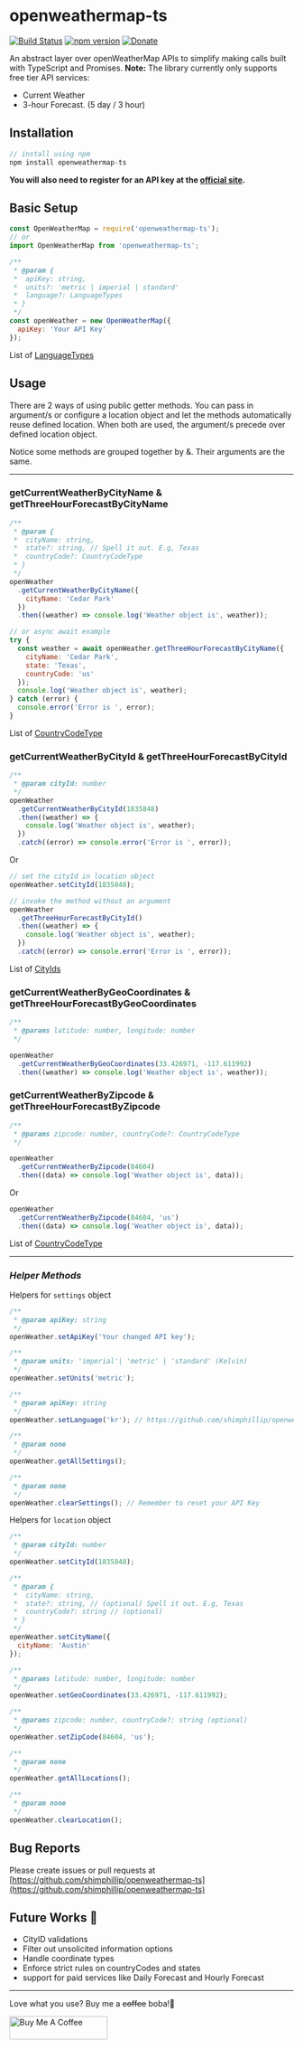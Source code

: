 # openweathermap-ts

[![Build Status](https://travis-ci.org/shimphillip/openweathermap-ts.svg?branch=master)](https://travis-ci.org/shimphillip/openweathermap-ts)
[![npm version](https://badge.fury.io/js/openweathermap-ts.svg)](https://badge.fury.io/js/openweathermap-ts)
[![Donate](https://img.shields.io/badge/donate-paypal-blue.svg)](https://paypal.me/shimphillip)

An abstract layer over openWeatherMap APIs to simplify making calls built with TypeScript and Promises.
**Note:** The library currently only supports free tier API services:

- Current Weather
- 3-hour Forecast. (5 day / 3 hour)

## Installation

```js
// install using npm
npm install openweathermap-ts
```

**You will also need to register for an API key at the [official site](https://openweathermap.org/appid).**

## Basic Setup

```js
const OpenWeatherMap = require('openweathermap-ts');
// or
import OpenWeatherMap from 'openweathermap-ts';

/**
 * @param {
 *  apiKey: string,
 *  units?: 'metric | imperial | standard'
 *  language?: LanguageTypes
 * }
 */
const openWeather = new OpenWeatherMap({
  apiKey: 'Your API Key'
});
```

List of [LanguageTypes](https://github.com/shimphillip/openweathermap-ts/blob/master/languages.md)

## Usage

There are 2 ways of using public getter methods. You can pass in argument/s or configure a location object and let the methods automatically reuse defined location. When both are used, the argument/s precede over defined location object.

Notice some methods are grouped together by &. Their arguments are the same.

---

### getCurrentWeatherByCityName & getThreeHourForecastByCityName

```js
/**
 * @param {
 *  cityName: string,
 *  state?: string, // Spell it out. E.g, Texas
 *  countryCode?: CountryCodeType
 * }
 */
openWeather
  .getCurrentWeatherByCityName({
    cityName: 'Cedar Park'
  })
  .then((weather) => console.log('Weather object is', weather));

// or async await example
try {
  const weather = await openWeather.getThreeHourForecastByCityName({
    cityName: 'Cedar Park',
    state: 'Texas',
    countryCode: 'us'
  });
  console.log('Weather object is', weather);
} catch (error) {
  console.error('Error is ', error);
}
```

List of [CountryCodeType](https://github.com/shimphillip/openweathermap-ts/blob/master/src/helpers/country-codes.ts)

### getCurrentWeatherByCityId & getThreeHourForecastByCityId

```js
/**
 * @param cityId: number
 */
openWeather
  .getCurrentWeatherByCityId(1835848)
  .then((weather) => {
    console.log('Weather object is', weather);
  })
  .catch((error) => console.error('Error is ', error));
```

Or

```js
// set the cityId in location object
openWeather.setCityId(1835848);

// invoke the method without an argument
openWeather
  .getThreeHourForecastByCityId()
  .then((weather) => {
    console.log('Weather object is', weather);
  })
  .catch((error) => console.error('Error is ', error));
```

List of [CityIds](http://bulk.openweathermap.org/sample/)

### getCurrentWeatherByGeoCoordinates & getThreeHourForecastByGeoCoordinates

```js
/**
 * @params latitude: number, longitude: number
 */

openWeather
  .getCurrentWeatherByGeoCoordinates(33.426971, -117.611992)
  .then((weather) => console.log('Weather object is', weather));
```

### getCurrentWeatherByZipcode & getThreeHourForecastByZipcode

```js
/**
 * @params zipcode: number, countryCode?: CountryCodeType
 */

openWeather
  .getCurrentWeatherByZipcode(84604)
  .then((data) => console.log('Weather object is', data));
```

Or

```js
openWeather
  .getCurrentWeatherByZipcode(84604, 'us')
  .then((data) => console.log('Weather object is', data));
```

List of [CountryCodeType](https://github.com/shimphillip/openweathermap-ts/blob/master/src/helpers/country-codes.ts)

---

### _Helper Methods_

Helpers for `settings` object

```js
/**
 * @param apiKey: string
 */
openWeather.setApiKey('Your changed API key');

/**
 * @param units: 'imperial'| 'metric' | 'standard' (Kelvin)
 */
openWeather.setUnits('metric');

/**
 * @param apiKey: string
 */
openWeather.setLanguage('kr'); // https://github.com/shimphillip/openweathermap-ts/blob/master/languages.md

/**
 * @param none
 */
openWeather.getAllSettings();

/**
 * @param none
 */
openWeather.clearSettings(); // Remember to reset your API Key
```

Helpers for `location` object

```js
/**
 * @param cityId: number
 */
openWeather.setCityId(1835848);

/**
 * @param {
 *  cityName: string,
 *  state?: string, // (optional) Spell it out. E.g, Texas
 *  countryCode?: string // (optional)
 * }
 */
openWeather.setCityName({
  cityName: 'Austin'
});

/**
 * @params latitude: number, longitude: number
 */
openWeather.setGeoCoordinates(33.426971, -117.611992);

/**
 * @params zipcode: number, countryCode?: string (optional)
 */
openWeather.setZipCode(84604, 'us');

/**
 * @param none
 */
openWeather.getAllLocations();

/**
 * @param none
 */
openWeather.clearLocation();
```

## Bug Reports

Please create issues or pull requests at [https://github.com/shimphillip/openweathermap-ts](https://github.com/shimphillip/openweathermap-ts)

## Future Works 🚀

- CityID validations
- Filter out unsolicited information options
- Handle coordinate types
- Enforce strict rules on countryCodes and states
- support for paid services like Daily Forecast and Hourly Forecast

---

Love what you use? Buy me a ~~coffee~~ boba!🍹

<a href="https://www.buymeacoffee.com/shimphillip" target="_blank"><img src="https://cdn.buymeacoffee.com/buttons/default-orange.png" alt="Buy Me A Coffee" height="41" width="174"></a>
